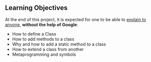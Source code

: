 ## Learning Objectives

At the end of this project, it is expected for one to be able to  [explain to anyone](https://intranet.alxswe.com/rltoken/HZvBl09eHoGwvN8jqlYO-g "explain to anyone"),  **without the help of Google**:

-   How to define a Class
-   How to add methods to a class
-   Why and how to add a static method to a class
-   How to extend a class from another
-   Metaprogramming and symbols